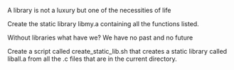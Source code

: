 A library is not a luxury but one of the necessities of life

Create the static library libmy.a containing all the functions listed.

Without libraries what have we? We have no past and no future

Create a script called create_static_lib.sh that creates a static library called liball.a from all the .c files that are in the current directory.
